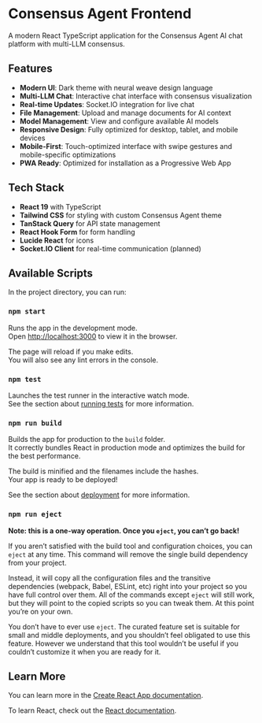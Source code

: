 # Consensus Agent Frontend

A modern React TypeScript application for the Consensus Agent AI chat platform with multi-LLM consensus.

## Features

- **Modern UI**: Dark theme with neural weave design language
- **Multi-LLM Chat**: Interactive chat interface with consensus visualization
- **Real-time Updates**: Socket.IO integration for live chat
- **File Management**: Upload and manage documents for AI context
- **Model Management**: View and configure available AI models
- **Responsive Design**: Fully optimized for desktop, tablet, and mobile devices
- **Mobile-First**: Touch-optimized interface with swipe gestures and mobile-specific optimizations
- **PWA Ready**: Optimized for installation as a Progressive Web App

## Tech Stack

- **React 19** with TypeScript
- **Tailwind CSS** for styling with custom Consensus Agent theme
- **TanStack Query** for API state management
- **React Hook Form** for form handling
- **Lucide React** for icons
- **Socket.IO Client** for real-time communication (planned)

## Available Scripts

In the project directory, you can run:

### `npm start`

Runs the app in the development mode.\
Open [http://localhost:3000](http://localhost:3000) to view it in the browser.

The page will reload if you make edits.\
You will also see any lint errors in the console.

### `npm test`

Launches the test runner in the interactive watch mode.\
See the section about [running tests](https://facebook.github.io/create-react-app/docs/running-tests) for more information.

### `npm run build`

Builds the app for production to the `build` folder.\
It correctly bundles React in production mode and optimizes the build for the best performance.

The build is minified and the filenames include the hashes.\
Your app is ready to be deployed!

See the section about [deployment](https://facebook.github.io/create-react-app/docs/deployment) for more information.

### `npm run eject`

**Note: this is a one-way operation. Once you `eject`, you can’t go back!**

If you aren’t satisfied with the build tool and configuration choices, you can `eject` at any time. This command will remove the single build dependency from your project.

Instead, it will copy all the configuration files and the transitive dependencies (webpack, Babel, ESLint, etc) right into your project so you have full control over them. All of the commands except `eject` will still work, but they will point to the copied scripts so you can tweak them. At this point you’re on your own.

You don’t have to ever use `eject`. The curated feature set is suitable for small and middle deployments, and you shouldn’t feel obligated to use this feature. However we understand that this tool wouldn’t be useful if you couldn’t customize it when you are ready for it.

## Learn More

You can learn more in the [Create React App documentation](https://facebook.github.io/create-react-app/docs/getting-started).

To learn React, check out the [React documentation](https://reactjs.org/).
